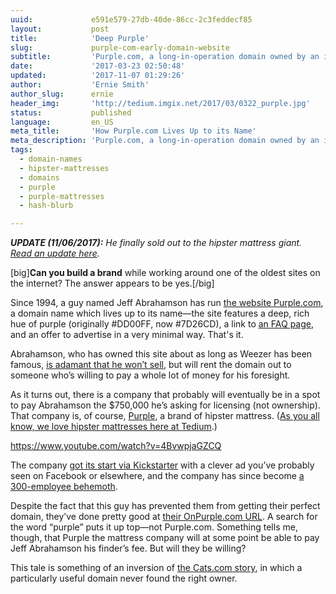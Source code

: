 ```yaml
---
uuid:             e591e579-27db-40de-86cc-2c3feddecf85
layout:           post
title:            'Deep Purple'
slug:             purple-com-early-domain-website
subtitle:         'Purple.com, a long-in-operation domain owned by an individual, isn’t for sale. On the plus side, the mattress company Purple appears to not have needed it.'
date:             '2017-03-23 02:50:48'
updated:          '2017-11-07 01:29:26'
author:           'Ernie Smith'
author_slug:      ernie
header_img:       'http://tedium.imgix.net/2017/03/0322_purple.jpg'
status:           published
language:         en_US
meta_title:       'How Purple.com Lives Up to its Name'
meta_description: 'Purple.com, a long-in-operation domain owned by an individual, isn’t for sale. On the plus side, the mattress company Purple appears to not have needed it.'
tags:
  - domain-names
  - hipster-mattresses
  - domains
  - purple
  - purple-mattresses
  - hash-blurb

---
```


_**UPDATE (11/06/2017):** He finally sold out to the hipster mattress giant. [Read an update here](https://tedium.co/2017/11/06/purple-com-domain-sold/)._

[big]**Can you build a brand** while working around one of the oldest sites on the internet? The answer appears to be yes.[/big]

Since 1994, a guy named Jeff Abrahamson has run [the website Purple.com](http://www.purple.com/), a domain name which lives up to its name—the site features a deep, rich hue of purple (originally #DD00FF, now #7D26CD), a link to [an FAQ page](http://www.purple.com/faq.html), and an offer to advertise in a very minimal way. That's it.

Abrahamson, who has owned this site about as long as Weezer has been famous, [is adamant that he won’t sell](http://www.purple.com/availability.html), but will rent the domain out to someone who’s willing to pay a whole lot of money for his foresight.

As it turns out, there is a company that probably will eventually be in a spot to pay Abrahamson the $750,000 he’s asking for licensing (not ownership). That company is, of course, [Purple](https://onpurple.com/), a brand of hipster mattress. ([As you all know, we love hipster mattresses here at Tedium](https://onpurple.com/).)

https://www.youtube.com/watch?v=4BvwpjaGZCQ

The company [got its start via Kickstarter](https://beehivestartups.com/purple-pillow-obliterates-kickstarter-goal-has-currently-raised-over-1-7m-d00654c7b0c5#.5djjiam3q) with a clever ad you’ve probably seen on Facebook or elsewhere, and the company has since become [a 300-employee behemoth](http://kutv.com/news/local/utah-based-purple-mattress-companys-viral-growth).

Despite the fact that this guy has prevented them from getting their perfect domain, they’ve done pretty good at [their OnPurple.com URL](https://onpurple.com/). A search for the word “purple” puts it up top—not Purple.com. Something tells me, though, that Purple the mattress company will at some point be able to pay Jeff Abrahamson his finder’s fee. But will they be willing?

This tale is something of an inversion of [the Cats.com story](http://tedium.co/2017/01/25/cats-dot-com-domain-history/), in which a particularly useful domain never found the right owner.
